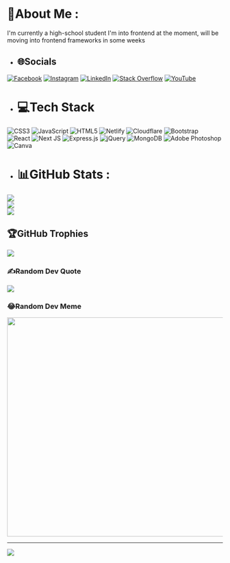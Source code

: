 # 💫About Me :
I'm currently a high-school student
I'm into frontend at the moment, will be moving into frontend frameworks in some weeks

- ## 🌐Socials
[![Facebook](https://img.shields.io/badge/Facebook-%231877F2.svg?logo=Facebook&logoColor=white)](https://facebook.com/webtechdude) [![Instagram](https://img.shields.io/badge/Instagram-%23E4405F.svg?logo=Instagram&logoColor=white)](https://instagram.com/webtechdude) [![LinkedIn](https://img.shields.io/badge/LinkedIn-%230077B5.svg?logo=linkedin&logoColor=white)](https://linkedin.com/in/webtechdude) [![Stack Overflow](https://img.shields.io/badge/-Stackoverflow-FE7A16?logo=stack-overflow&logoColor=white)](https://stackoverflow.com/users/14395278) [![YouTube](https://img.shields.io/badge/YouTube-%23FF0000.svg?logo=YouTube&logoColor=white)](https://www.youtube.com/channel/UCXKgzUGQylXtirfR4-SxyzA) 

- # 💻Tech Stack
![CSS3](https://img.shields.io/badge/css3-%231572B6.svg?style=for-the-badge&logo=css3&logoColor=white) ![JavaScript](https://img.shields.io/badge/javascript-%23323330.svg?style=for-the-badge&logo=javascript&logoColor=%23F7DF1E) ![HTML5](https://img.shields.io/badge/html5-%23E34F26.svg?style=for-the-badge&logo=html5&logoColor=white) ![Netlify](https://img.shields.io/badge/netlify-%23000000.svg?style=for-the-badge&logo=netlify&logoColor=#00C7B7) ![Cloudflare](https://img.shields.io/badge/Cloudflare-F38020?style=for-the-badge&logo=Cloudflare&logoColor=white) ![Bootstrap](https://img.shields.io/badge/bootstrap-%23563D7C.svg?style=for-the-badge&logo=bootstrap&logoColor=white) ![React](https://img.shields.io/badge/react-%2320232a.svg?style=for-the-badge&logo=react&logoColor=%2361DAFB) ![Next JS](https://img.shields.io/badge/Next-black?style=for-the-badge&logo=next.js&logoColor=white) ![Express.js](https://img.shields.io/badge/express.js-%23404d59.svg?style=for-the-badge&logo=express&logoColor=%2361DAFB) ![jQuery](https://img.shields.io/badge/jquery-%230769AD.svg?style=for-the-badge&logo=jquery&logoColor=white) ![MongoDB](https://img.shields.io/badge/MongoDB-%234ea94b.svg?style=for-the-badge&logo=mongodb&logoColor=white) ![Adobe Photoshop](https://img.shields.io/badge/adobephotoshop-%2331A8FF.svg?style=for-the-badge&logo=adobephotoshop&logoColor=white) ![Canva](https://img.shields.io/badge/Canva-%2300C4CC.svg?style=for-the-badge&logo=Canva&logoColor=white)
- # 📊GitHub Stats :
![](https://github-readme-stats.vercel.app/api?username=fatinnoortaki&theme=synthwave&hide_border=true&include_all_commits=true&count_private=true)<br/>
![](https://github-readme-streak-stats.herokuapp.com/?user=fatinnoortaki&theme=synthwave&hide_border=true)<br/>
![](https://github-readme-stats.vercel.app/api/top-langs/?username=fatinnoortaki&theme=synthwave&hide_border=true&include_all_commits=true&count_private=true&layout=compact)

## 🏆GitHub Trophies
![](https://github-profile-trophy.vercel.app/?username=fatinnoortaki&theme=radical&no-frame=true&no-bg=false&margin-w=4)

### ✍️Random Dev Quote
![](https://quotes-github-readme.vercel.app/api?type=vetical&theme=radical)

### 😂Random Dev Meme
<img src="https://random-memer.herokuapp.com/" width="512px"/>

---
[![](https://visitcount.itsvg.in/api?id=fatinnoortaki&icon=0&color=0)](https://visitcount.itsvg.in)
